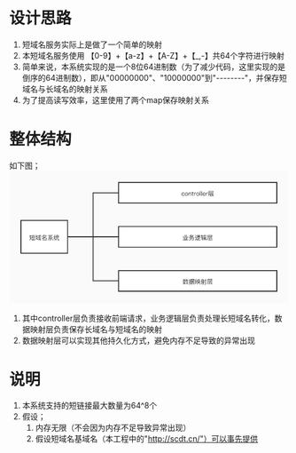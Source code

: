 # 设计思路
1. 短域名服务实际上是做了一个简单的映射
2. 本短域名服务使用 【0-9】+【a-z】+【A-Z】+【_,-】共64个字符进行映射
3. 简单来说，本系统实现的是一个8位64进制数（为了减少代码，这里实现的是倒序的64进制数），即从"00000000"、"10000000"到"--------"，并保存短域名与长域名的映射关系
4. 为了提高读写效率，这里使用了两个map保存映射关系
# 整体结构
如下图；
![avatar](./%E7%BA%A2%E6%9D%89.jpeg)
1. 其中controller层负责接收前端请求，业务逻辑层负责处理长短域名转化，数据映射层负责保存长域名与短域名的映射
2. 数据映射层可以实现其他持久化方式，避免内存不足导致的异常出现
# 说明
1. 本系统支持的短链接最大数量为64^8个
2. 假设；
   1. 内存无限（不会因为内存不足导致异常出现）
   2. 假设短域名基域名（本工程中的"http://scdt.cn/"）可以事先提供